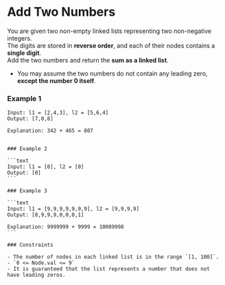 # Add Two Numbers

You are given two non-empty linked lists representing two non-negative integers.  
The digits are stored in **reverse order**, and each of their nodes contains a **single digit**.  
Add the two numbers and return the **sum as a linked list**.

- You may assume the two numbers do not contain any leading zero, **except the number 0 itself**.

### Example 1

```text
Input: l1 = [2,4,3], l2 = [5,6,4]
Output: [7,0,8]

Explanation: 342 + 465 = 807
```

````

### Example 2

```text
Input: l1 = [0], l2 = [0]
Output: [0]
```

### Example 3

```text
Input: l1 = [9,9,9,9,9,9,9], l2 = [9,9,9,9]
Output: [8,9,9,9,0,0,0,1]

Explanation: 9999999 + 9999 = 10009998
```

### Constraints

- The number of nodes in each linked list is in the range `[1, 100]`.
- `0 <= Node.val <= 9`
- It is guaranteed that the list represents a number that does not have leading zeros.
````
